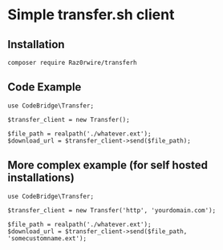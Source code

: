 # Simple transfer.sh client

## Installation

    composer require Raz0rwire/transferh

## Code Example

    use CodeBridge\Transfer;

    $transfer_client = new Transfer();

    $file_path = realpath('./whatever.ext');
    $download_url = $transfer_client->send($file_path);

## More complex example (for self hosted installations)

    use CodeBridge\Transfer;

    $transfer_client = new Transfer('http', 'yourdomain.com');

    $file_path = realpath('./whatever.ext');
    $download_url = $transfer_client->send($file_path, 'somecustomname.ext');